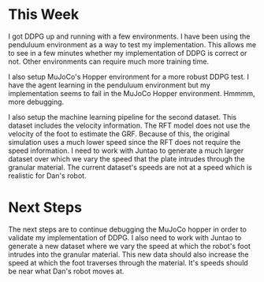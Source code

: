 # This Week
I got DDPG up and running with a few environments. I have been using the penduluum environment as a way to test my implementation. This allows me to see in a few minutes whether my implementation of DDPG is correct or not. Other environments can require much more training time. <br />

I also setup MuJoCo's Hopper environment for a more robust DDPG test. I have the agent learning in the penduluum environment but my implementation seems to fail in the MuJoCo Hopper environment. Hmmmm, more debugging. <br />

I also setup the machine learning pipeline for the second dataset. This dataset includes the velocity information. The RFT model does not use the velocity of the foot to estimate the GRF. Because of this, the original simulation uses a much lower speed since the RFT does not require the speed information. I need to work with Juntao to generate a much larger dataset over which we vary the speed that the plate intrudes through the granular material. The current dataset's speeds are not at a speed which is realistic for Dan's robot.

# Next Steps 
The next steps are to continue debugging the MuJoCo hopper in order to validate my implementation of DDPG. I also need to work with Juntao to generate a new dataset where we vary the speed at which the robot's foot intrudes into the granular material. This new data should also increase the speed at which the foot traverses through the material. It's speeds should be near what Dan's robot moves at.      
